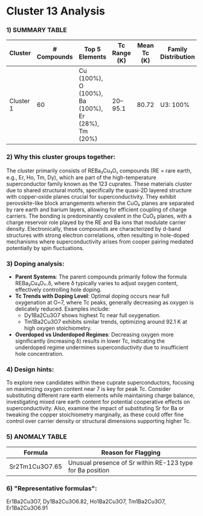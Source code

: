 # Cluster 13 Analysis


### 1) SUMMARY TABLE

| Cluster  | # Compounds | Top 5 Elements                               | Tc Range (K) | Mean Tc (K) | Family Distribution | Notes                                |
|----------|-------------|----------------------------------------------|--------------|-------------|---------------------|---------------------------------------|
| Cluster 1 | 60          | Cu (100%), O (100%), Ba (100%), Er (28%), Tm (20%) | 20–95.1      | 80.72       | U3: 100%            | Mainly hole-doped cuprates; RE-123 structures |

### 2) Why this cluster groups together:

The cluster primarily consists of REBa₂Cu₃Oᵪ compounds (RE = rare earth, e.g., Er, Ho, Tm, Dy), which are part of the high-temperature superconductor family known as the 123 cuprates. These materials cluster due to shared structural motifs, specifically the quasi-2D layered structure with copper-oxide planes crucial for superconductivity. They exhibit perovskite-like block arrangements wherein the CuO₂ planes are separated by rare earth and barium layers, allowing for efficient coupling of charge carriers. The bonding is predominantly covalent in the CuO₂ planes, with a charge reservoir role played by the RE and Ba ions that modulate carrier density. Electronically, these compounds are characterized by d-band structures with strong electron correlations, often resulting in hole-doped mechanisms where superconductivity arises from cooper pairing mediated potentially by spin fluctuations.

### 3) Doping analysis:

- **Parent Systems**: The parent compounds primarily follow the formula REBa₂Cu₃O₇₋δ, where δ typically varies to adjust oxygen content, effectively controlling hole doping.
- **Tc Trends with Doping Level**: Optimal doping occurs near full oxygenation at O~7, where Tc peaks, generally decreasing as oxygen is delicately reduced. Examples include: 
  - Dy1Ba2Cu3O7 shows highest Tc near full oxygenation.
  - Tm1Ba2Cu3O7 exhibits similar trends, optimizing around 92.1 K at high oxygen stoichiometry.
- **Overdoped vs Underdoped Regimes**: Decreasing oxygen more significantly (increasing δ) results in lower Tc, indicating the underdoped regime undermines superconductivity due to insufficient hole concentration.

### 4) Design hints:

To explore new candidates within these cuprate superconductors, focusing on maximizing oxygen content near 7 is key for peak Tc. Consider substituting different rare earth elements while maintaining charge balance, investigating mixed rare earth content for potential cooperative effects on superconductivity. Also, examine the impact of substituting Sr for Ba or tweaking the copper stoichiometry marginally, as these could offer fine control over carrier density or structural dimensions supporting higher Tc.

### 5) ANOMALY TABLE

| Formula              | Reason for Flagging                       |
|----------------------|-------------------------------------------|
| Sr2Tm1Cu3O7.65       | Unusual presence of Sr within RE-123 type for Ba position |

### 6) "Representative formulas": 
Er1Ba2Cu3O7, Dy1Ba2Cu3O6.82, Ho1Ba2Cu3O7, Tm1Ba2Cu3O7, Er1Ba2Cu3O6.91